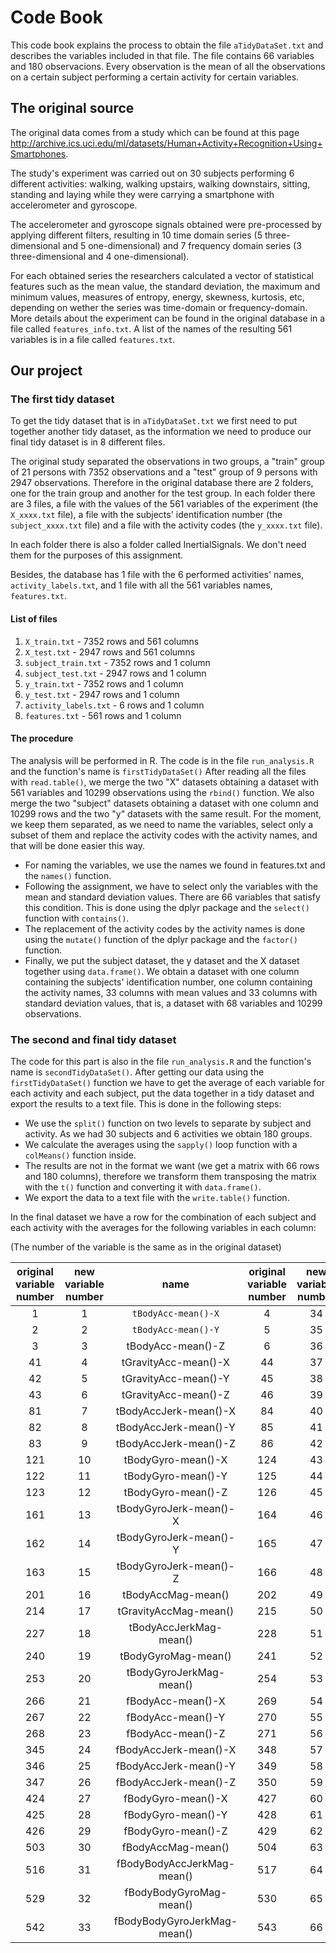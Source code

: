 Code Book
==========

This code book explains the process to obtain the file ```aTidyDataSet.txt``` and describes the variables included in that file. The file contains 66 variables and 180 observacions. Every observation is the mean of all the observations on a certain subject performing a certain activity for certain variables.
## The original source
The original data comes from a study which can be found at this page http://archive.ics.uci.edu/ml/datasets/Human+Activity+Recognition+Using+Smartphones.

The  study's experiment was carried out on 30 subjects performing 6 different activities: walking, walking upstairs, walking downstairs, sitting, standing and laying while they were carrying a smartphone with accelerometer and gyroscope.

The accelerometer and gyroscope signals obtained were pre-processed by applying different filters, resulting in 10 time domain series (5 three-dimensional and 5 one-dimensional) and 7 frequency domain series (3 three-dimensional and 4 one-dimensional).

For each obtained series the researchers calculated a vector of statistical features such as the mean
value, the standard deviation, the maximum and minimum values, measures of entropy, energy, skewness,
kurtosis, etc, depending on wether the series was time-domain or frequency-domain. More details about the
experiment can be found in the original database in a file called ```features_info.txt```. A list of the names of the resulting 561 variables is in a file called ```features.txt```.

## Our project
### The first tidy dataset
To get the tidy dataset that is in ```aTidyDataSet.txt``` we first need to put together another tidy dataset, as the information we need to produce our final tidy dataset is in 8 different files.

The original study separated the observations in two groups, a "train" group of 21 persons with 7352 observations and a "test" group of 9 persons with 2947 observations. Therefore in the original database there are 2 folders, one for the train group and another for the test group. In each folder there are 3 files, a file with the values of the 561 variables of the experiment (the ```X_xxxx.txt``` file), a file with the subjects' identification number (the ```subject_xxxx.txt``` file) and a file with the activity codes (the ```y_xxxx.txt``` file).

In each folder there is also a folder called InertialSignals. We don't need them for the purposes of this assignment.

Besides, the database has 1 file with the 6 performed activities' names, ```activity_labels.txt```, and 1 file with all the 561 variables names, ```features.txt```.

#### List of files
1. ```X_train.txt``` - 7352 rows and 561 columns
2. ```X_test.txt``` - 2947 rows and 561 columns
3. ```subject_train.txt``` - 7352 rows and 1 column
4. ```subject_test.txt``` - 2947 rows and 1 column
5. ```y_train.txt``` - 7352 rows and 1 column
6. ```y_test.txt``` - 2947 rows and 1 column
7. ```activity_labels.txt``` - 6 rows and 1 column
8. ```features.txt``` - 561 rows and 1 column

#### The procedure
The analysis will be performed in R. The code is in the file ```run_analysis.R``` and the function's name is ```firstTidyDataSet()```
After reading all the files with ```read.table()```, we merge the two "X" datasets obtaining a dataset with 561 variables and 10299 observations using the ```rbind()``` function. We also merge the two "subject" datasets obtaining a dataset with one column and 10299 rows and the two "y" datasets with the same result.
For the moment, we keep them separated, as we need to name the variables, select only a subset of them and replace the activity codes with the activity names, and that will be done easier this way.
* For naming the variables, we use the names we found in features.txt and the ```names()``` function.
* Following the assignment, we have to select only the variables with the mean and standard deviation values. There are 66 variables that satisfy this condition.
This is done using the dplyr package and the ```select()``` function with ```contains()```.
* The replacement of the activity codes by the activity names is done using the ```mutate()``` function of the dplyr package and the ```factor()``` function.
* Finally, we put the subject dataset, the y dataset and the X dataset together using ```data.frame()```. We obtain a dataset with one column containing the subjects' identification number, one column containing the activity names, 33 columns with mean values and 33 columns with standard deviation values, that is, a dataset with 68 variables and 10299 observations.

### The second and final tidy dataset
The code for this part is also in the file ```run_analysis.R``` and the function's name is ```secondTidyDataSet()```.
After getting our data using the ```firstTidyDataSet()``` function we have to get the average of each variable for each activity and each subject, put the data together in a tidy dataset and export the results to a text file. This is done in the following steps:
* We use the ```split()``` function on two levels to separate by subject and activity. As we had 30 subjects and 6 activities we obtain 180 groups.
* We calculate the averages using the ```sapply()``` loop function with a ```colMeans()``` function inside.
* The results are not in the format we want (we get a matrix with 66 rows and 180 columns), therefore we transform them transposing the matrix with the ```t()``` function and converting it with ```data.frame()```.
* We export the data to a text file with the ```write.table()``` function.

In the final dataset we have a row for the combination of each subject and each activity with the averages for the following variables in each column:

(The number of the variable is the same as in the original dataset)

original variable number|new variable number|name|original variable number|new variable number|name
:----:|:----:|:----:|:----:|:----:|:----:
1|1| ```tBodyAcc-mean()-X```|4|34| ```tBodyAcc-std()-X```
2|2| ```tBodyAcc-mean()-Y```|5|35| ```tBodyAcc-std()-Y```
3|3| tBodyAcc-mean()-Z|6|36|tBodyAcc-std()-Z
41|4| tGravityAcc-mean()-X|44|37| tGravityAcc-std()-X
42|5| tGravityAcc-mean()-Y|45|38| tGravityAcc-std()-Y
43|6| tGravityAcc-mean()-Z|46|39| tGravityAcc-std()-Z
81|7| tBodyAccJerk-mean()-X|84|40| tBodyAccJerk-std()-X
82|8| tBodyAccJerk-mean()-Y|85|41| tBodyAccJerk-std()-Y
83|9| tBodyAccJerk-mean()-Z|86|42| tBodyAccJerk-std()-Z
121|10| tBodyGyro-mean()-X|124|43| tBodyGyro-std()-X
122|11| tBodyGyro-mean()-Y|125|44| tBodyGyro-std()-Y
123|12| tBodyGyro-mean()-Z|126|45| tBodyGyro-std()-Z
161|13| tBodyGyroJerk-mean()-X|164|46| tBodyGyroJerk-std()-X
162|14| tBodyGyroJerk-mean()-Y|165|47| tBodyGyroJerk-std()-Y
163|15| tBodyGyroJerk-mean()-Z|166|48| tBodyGyroJerk-std()-Z
201|16| tBodyAccMag-mean()|202|49| tBodyAccMag-std()
214|17|tGravityAccMag-mean()|215|50| tGravityAccMag-std()
227|18| tBodyAccJerkMag-mean()|228|51| tBodyAccJerkMag-std()
240|19| tBodyGyroMag-mean()|241|52| tBodyGyroMag-std()
253|20| tBodyGyroJerkMag-mean()|254|53| tBodyGyroJerkMag-std()
266|21| fBodyAcc-mean()-X|269|54| fBodyAcc-std()-X
267|22| fBodyAcc-mean()-Y|270|55| fBodyAcc-std()-Y
268|23| fBodyAcc-mean()-Z|271|56| fBodyAcc-std()-Z
345|24| fBodyAccJerk-mean()-X|348|57| fBodyAccJerk-std()-X
346|25| fBodyAccJerk-mean()-Y|349|58| fBodyAccJerk-std()-Y
347|26| fBodyAccJerk-mean()-Z|350|59| fBodyAccJerk-std()-Z
424|27| fBodyGyro-mean()-X|427|60| fBodyGyro-std()-X
425|28| fBodyGyro-mean()-Y|428|61| fBodyGyro-std()-Y
426|29| fBodyGyro-mean()-Z|429|62| fBodyGyro-std()-Z
503|30| fBodyAccMag-mean()|504|63| fBodyAccMag-std()
516|31| fBodyBodyAccJerkMag-mean()|517|64| fBodyBodyAccJerkMag-std()
529|32| fBodyBodyGyroMag-mean()|530|65| fBodyBodyGyroMag-std()
542|33| fBodyBodyGyroJerkMag-mean()|543|66| fBodyBodyGyroJerkMag-std()



